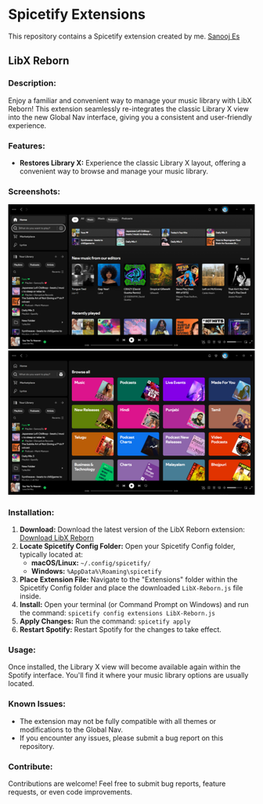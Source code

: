 # Spicetify Extensions

This repository contains a Spicetify extension created by me. [Sanooj Es](github.com/sanoojes)

## LibX Reborn

### **Description:**

Enjoy a familiar and convenient way to manage your music library with LibX Reborn! This extension seamlessly re-integrates the classic Library X view into the new Global Nav interface, giving you a consistent and user-friendly experience.

### **Features:**

- **Restores Library X:** Experience the classic Library X layout, offering a convenient way to browse and manage your music library.

### **Screenshots:**

![LibX Reborn Screenshot](./LibX-Reborn/assets/sc1.png)
![LibX Reborn Screenshot](./LibX-Reborn/assets/sc2.png)

### **Installation:**

1. **Download:** Download the latest version of the LibX Reborn extension: [Download LibX Reborn](https://github.com/sanoojes/spicetify-extenstions/raw/main/LibX-Reborn/src/LibX-Reborn.js)
2. **Locate Spicetify Config Folder:** Open your Spicetify Config folder, typically located at:
   - **macOS/Linux:** `~/.config/spicetify/`
   - **Windows:** `%AppData%\Roaming\spicetify`
3. **Place Extension File:** Navigate to the "Extensions" folder within the Spicetify Config folder and place the downloaded `LibX-Reborn.js` file inside.
4. **Install:** Open your terminal (or Command Prompt on Windows) and run the command: `spicetify config extensions LibX-Reborn.js`
5. **Apply Changes:** Run the command: `spicetify apply`
6. **Restart Spotify:** Restart Spotify for the changes to take effect.

### **Usage:**

Once installed, the Library X view will become available again within the Spotify interface. You'll find it where your music library options are usually located.

### **Known Issues:**

- The extension may not be fully compatible with all themes or modifications to the Global Nav.
- If you encounter any issues, please submit a bug report on this repository.

### **Contribute:**

Contributions are welcome! Feel free to submit bug reports, feature requests, or even code improvements.
